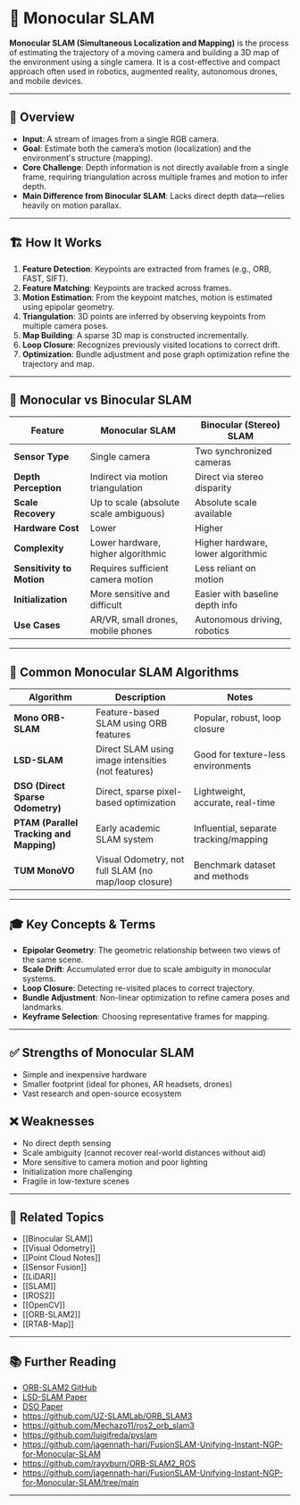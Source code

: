 # 🧭 Monocular SLAM

**Monocular SLAM (Simultaneous Localization and Mapping)** is the process of estimating the trajectory of a moving camera and building a 3D map of the environment using a single camera. It is a cost-effective and compact approach often used in robotics, augmented reality, autonomous drones, and mobile devices.

---

## 🧠 Overview

- **Input**: A stream of images from a single RGB camera.
- **Goal**: Estimate both the camera’s motion (localization) and the environment's structure (mapping).
- **Core Challenge**: Depth information is not directly available from a single frame, requiring triangulation across multiple frames and motion to infer depth.
- **Main Difference from Binocular SLAM**: Lacks direct depth data—relies heavily on motion parallax.

---

## 🏗️ How It Works

1. **Feature Detection**: Keypoints are extracted from frames (e.g., ORB, FAST, SIFT).
2. **Feature Matching**: Keypoints are tracked across frames.
3. **Motion Estimation**: From the keypoint matches, motion is estimated using epipolar geometry.
4. **Triangulation**: 3D points are inferred by observing keypoints from multiple camera poses.
5. **Map Building**: A sparse 3D map is constructed incrementally.
6. **Loop Closure**: Recognizes previously visited locations to correct drift.
7. **Optimization**: Bundle adjustment and pose graph optimization refine the trajectory and map.

---

## 🔁 Monocular vs Binocular SLAM

| Feature                      | Monocular SLAM                      | Binocular (Stereo) SLAM               |
|-----------------------------|-------------------------------------|---------------------------------------|
| **Sensor Type**             | Single camera                        | Two synchronized cameras              |
| **Depth Perception**        | Indirect via motion triangulation   | Direct via stereo disparity           |
| **Scale Recovery**          | Up to scale (absolute scale ambiguous) | Absolute scale available            |
| **Hardware Cost**           | Lower                                | Higher                                |
| **Complexity**              | Lower hardware, higher algorithmic  | Higher hardware, lower algorithmic    |
| **Sensitivity to Motion**   | Requires sufficient camera motion   | Less reliant on motion                |
| **Initialization**          | More sensitive and difficult        | Easier with baseline depth info       |
| **Use Cases**               | AR/VR, small drones, mobile phones  | Autonomous driving, robotics          |

---

## 🧪 Common Monocular SLAM Algorithms

| Algorithm           | Description                                                  | Notes                               |
|---------------------|--------------------------------------------------------------|--------------------------------------|
| **Mono ORB-SLAM**   | Feature-based SLAM using ORB features                        | Popular, robust, loop closure        |
| **LSD-SLAM**        | Direct SLAM using image intensities (not features)           | Good for texture-less environments   |
| **DSO (Direct Sparse Odometry)** | Direct, sparse pixel-based optimization         | Lightweight, accurate, real-time     |
| **PTAM (Parallel Tracking and Mapping)** | Early academic SLAM system            | Influential, separate tracking/mapping |
| **TUM MonoVO**      | Visual Odometry, not full SLAM (no map/loop closure)         | Benchmark dataset and methods        |

---

## 🎓 Key Concepts & Terms

- **Epipolar Geometry**: The geometric relationship between two views of the same scene.
- **Scale Drift**: Accumulated error due to scale ambiguity in monocular systems.
- **Loop Closure**: Detecting re-visited places to correct trajectory.
- **Bundle Adjustment**: Non-linear optimization to refine camera poses and landmarks.
- **Keyframe Selection**: Choosing representative frames for mapping.

---

## ✅ Strengths of Monocular SLAM

- Simple and inexpensive hardware
- Smaller footprint (ideal for phones, AR headsets, drones)
- Vast research and open-source ecosystem

## ❌ Weaknesses

- No direct depth sensing
- Scale ambiguity (cannot recover real-world distances without aid)
- More sensitive to camera motion and poor lighting
- Initialization more challenging
- Fragile in low-texture scenes

---

## 🔗 Related Topics

- [[Binocular SLAM]]
- [[Visual Odometry]]
- [[Point Cloud Notes]]
- [[Sensor Fusion]]
- [[LiDAR]]
- [[SLAM]]
- [[ROS2]]
- [[OpenCV]]
- [[ORB-SLAM2]]
- [[RTAB-Map]]

---

## 📚 Further Reading

- [ORB-SLAM2 GitHub](https://github.com/raulmur/ORB_SLAM2)
- [LSD-SLAM Paper](https://vision.in.tum.de/research/vslam/lsdslam)
- [DSO Paper](https://vision.in.tum.de/research/vslam/dso)
- https://github.com/UZ-SLAMLab/ORB_SLAM3
- https://github.com/Mechazo11/ros2_orb_slam3
- https://github.com/luigifreda/pyslam
- https://github.com/jagennath-hari/FusionSLAM-Unifying-Instant-NGP-for-Monocular-SLAM
- https://github.com/rayvburn/ORB-SLAM2_ROS
- https://github.com/jagennath-hari/FusionSLAM-Unifying-Instant-NGP-for-Monocular-SLAM/tree/main

---
